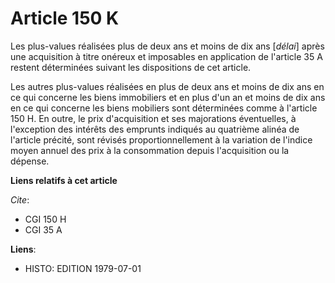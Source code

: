 # Article 150 K

Les plus-values réalisées plus de deux ans et moins de dix ans [*délai*] après une acquisition à titre onéreux et imposables
en application de l'article 35 A restent déterminées suivant les dispositions de cet article.

Les autres plus-values réalisées en plus de deux ans et moins de dix ans en ce qui concerne les biens immobiliers et en plus
d'un an et moins de dix ans en ce qui concerne les biens mobiliers sont déterminées comme à l'article 150 H. En outre, le
prix d'acquisition et ses majorations éventuelles, à l'exception des intérêts des emprunts indiqués au quatrième alinéa de
l'article précité, sont révisés proportionnellement à la variation de l'indice moyen annuel des prix à la consommation depuis
l'acquisition ou la dépense.

**Liens relatifs à cet article**

_Cite_:

  - CGI 150 H
  - CGI 35 A

**Liens**:

  - HISTO: EDITION 1979-07-01
